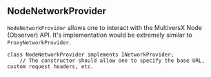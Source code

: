 ## NodeNetworkProvider

`NodeNetworkProvider` allows one to interact with the MultiversX Node (Observer) API. It's implementation would be extremely similar to `ProxyNetworkProvider`.

```
class NodeNetworkProvider implements INetworkProvider;
    // The constructor should allow one to specify the base URL, custom request headers, etc.
```
